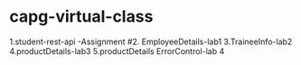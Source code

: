 # capg-virtual-class

1.student-rest-api -Assignment
#2. EmployeeDetails-lab1
3.TraineeInfo-lab2
4.productDetails-lab3
5.productDetails ErrorControl-lab 4
